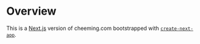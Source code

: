 Overview
========
This is a [Next.js](https://nextjs.org) version of cheeming.com bootstrapped with [`create-next-app`](https://nextjs.org/docs/app/api-reference/cli/create-next-app).
